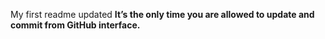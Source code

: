 My first readme updated
**It’s the only time you are allowed to update and commit from GitHub interface.**
